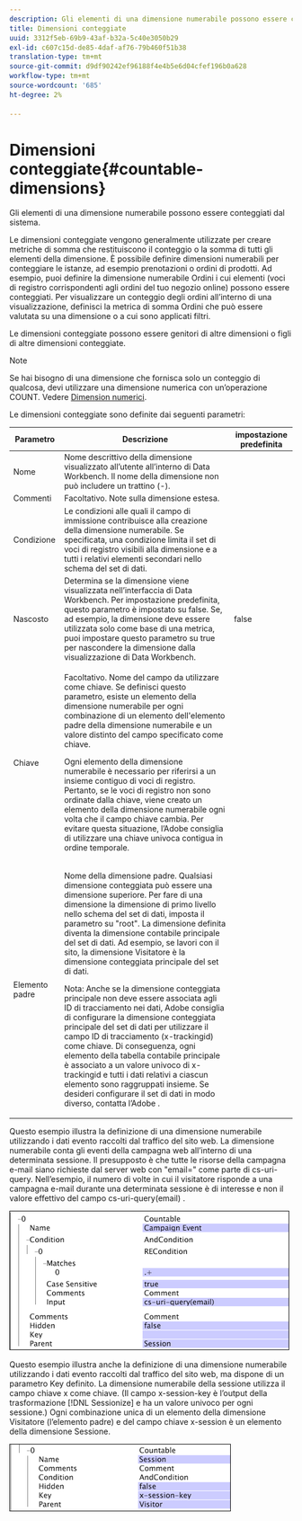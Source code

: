 ```yaml
---
description: Gli elementi di una dimensione numerabile possono essere conteggiati dal sistema.
title: Dimensioni conteggiate
uuid: 3312f5eb-69b9-43af-b32a-5c40e3050b29
exl-id: c607c15d-de85-4daf-af76-79b460f51b38
translation-type: tm+mt
source-git-commit: d9df90242ef96188f4e4b5e6d04cfef196b0a628
workflow-type: tm+mt
source-wordcount: '685'
ht-degree: 2%

---
```


# Dimensioni conteggiate{#countable-dimensions}

Gli elementi di una dimensione numerabile possono essere conteggiati dal sistema.

Le dimensioni conteggiate vengono generalmente utilizzate per creare metriche di somma che restituiscono il conteggio o la somma di tutti gli elementi della dimensione. È possibile definire dimensioni numerabili per conteggiare le istanze, ad esempio prenotazioni o ordini di prodotti. Ad esempio, puoi definire la dimensione numerabile Ordini i cui elementi (voci di registro corrispondenti agli ordini del tuo negozio online) possono essere conteggiati. Per visualizzare un conteggio degli ordini all’interno di una visualizzazione, definisci la metrica di somma Ordini che può essere valutata su una dimensione o a cui sono applicati filtri.

Le dimensioni conteggiate possono essere genitori di altre dimensioni o figli di altre dimensioni conteggiate.

>[!NOTE]
>
>Se hai bisogno di una dimensione che fornisca solo un conteggio di qualcosa, devi utilizzare una dimensione numerica con un’operazione COUNT. Vedere [Dimension numerici](../../../../home/c-dataset-const-proc/c-ex-dim/c-types-ex-dim/c-num-dim.md#concept-8513b9afaff447c8b334410b565b91ed).

Le dimensioni conteggiate sono definite dai seguenti parametri:

<table id="table_9F3F093F5B074EA68CA4DCE731161F6C"> 
 <thead> 
  <tr> 
   <th colname="col1" class="entry"> Parametro </th> 
   <th colname="col2" class="entry"> Descrizione </th> 
   <th colname="col3" class="entry"> impostazione predefinita </th> 
  </tr> 
 </thead>
 <tbody> 
  <tr> 
   <td colname="col1"> Nome </td> 
   <td colname="col2"> Nome descrittivo della dimensione visualizzato all’utente all’interno di Data Workbench. Il nome della dimensione non può includere un trattino (-). </td> 
   <td colname="col3"> </td> 
  </tr> 
  <tr> 
   <td colname="col1"> Commenti </td> 
   <td colname="col2"> Facoltativo. Note sulla dimensione estesa. </td> 
   <td colname="col3"> </td> 
  </tr> 
  <tr> 
   <td colname="col1"> Condizione </td> 
   <td colname="col2"> Le condizioni alle quali il campo di immissione contribuisce alla creazione della dimensione numerabile. Se specificata, una condizione limita il set di voci di registro visibili alla dimensione e a tutti i relativi elementi secondari nello schema del set di dati. </td> 
   <td colname="col3"> </td> 
  </tr> 
  <tr> 
   <td colname="col1"> Nascosto </td> 
   <td colname="col2"> Determina se la dimensione viene visualizzata nell’interfaccia di Data Workbench. Per impostazione predefinita, questo parametro è impostato su false. Se, ad esempio, la dimensione deve essere utilizzata solo come base di una metrica, puoi impostare questo parametro su true per nascondere la dimensione dalla visualizzazione di Data Workbench. </td> 
   <td colname="col3"> false </td> 
  </tr> 
  <tr> 
   <td colname="col1"> Chiave </td> 
   <td colname="col2"> <p>Facoltativo. Nome del campo da utilizzare come chiave. Se definisci questo parametro, esiste un elemento della dimensione numerabile per ogni combinazione di un elemento dell'elemento padre della dimensione numerabile e un valore distinto del campo specificato come chiave. </p> <p> Ogni elemento della dimensione numerabile è necessario per riferirsi a un insieme contiguo di voci di registro. Pertanto, se le voci di registro non sono ordinate dalla chiave, viene creato un elemento della dimensione numerabile ogni volta che il campo chiave cambia. Per evitare questa situazione, l’Adobe consiglia di utilizzare una chiave univoca contigua in ordine temporale. </p> </td> 
   <td colname="col3"> </td> 
  </tr> 
  <tr> 
   <td colname="col1"> Elemento padre </td> 
   <td colname="col2"> <p>Nome della dimensione padre. Qualsiasi dimensione conteggiata può essere una dimensione superiore. Per fare di una dimensione la dimensione di primo livello nello schema del set di dati, imposta il parametro su "root". La dimensione definita diventa la dimensione contabile principale del set di dati. Ad esempio, se lavori con il sito, la dimensione Visitatore è la dimensione conteggiata principale del set di dati. </p> <p> <p>Nota:  Anche se la dimensione conteggiata principale non deve essere associata agli ID di tracciamento nei dati, Adobe consiglia di configurare la dimensione conteggiata principale del set di dati per utilizzare il campo ID di tracciamento (x-trackingid) come chiave. Di conseguenza, ogni elemento della tabella contabile principale è associato a un valore univoco di x-trackingid e tutti i dati relativi a ciascun elemento sono raggruppati insieme. Se desideri configurare il set di dati in modo diverso, contatta l’Adobe . </p> </p> </td> 
   <td colname="col3"> </td> 
  </tr> 
 </tbody> 
</table>

Questo esempio illustra la definizione di una dimensione numerabile utilizzando i dati evento raccolti dal traffico del sito web. La dimensione numerabile conta gli eventi della campagna web all’interno di una determinata sessione. Il presupposto è che tutte le risorse della campagna e-mail siano richieste dal server web con &quot;email=&quot; come parte di cs-uri-query. Nell’esempio, il numero di volte in cui il visitatore risponde a una campagna e-mail durante una determinata sessione è di interesse e non il valore effettivo del campo cs-uri-query(email) .

![](assets/cfg_Transformation_Dim_Countable.png)

Questo esempio illustra anche la definizione di una dimensione numerabile utilizzando i dati evento raccolti dal traffico del sito web, ma dispone di un parametro Key definito. La dimensione numerabile della sessione utilizza il campo chiave x come chiave. (Il campo x-session-key è l’output della trasformazione [!DNL Sessionize] e ha un valore univoco per ogni sessione.) Ogni combinazione unica di un elemento della dimensione Visitatore (l’elemento padre) e del campo chiave x-session è un elemento della dimensione Sessione.

![](assets/cfg_Transformation_Dim_Countable2.png)
